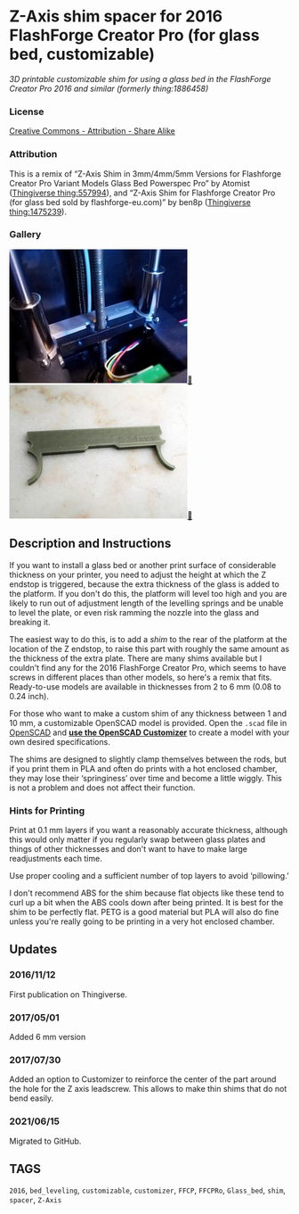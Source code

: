# Z-Axis shim spacer for 2016 FlashForge Creator Pro (for glass bed, customizable)
*3D printable customizable shim for using a glass bed in the FlashForge Creator Pro 2016 and similar (formerly thing:1886458)*

### License
[Creative Commons - Attribution - Share Alike](https://creativecommons.org/licenses/by-sa/4.0/)

### Attribution
This is a remix of “Z-Axis Shim in 3mm/4mm/5mm Versions for Flashforge Creator Pro Variant Models Glass Bed Powerspec Pro” by Atomist ([Thingiverse thing:557994](https://www.thingiverse.com/thing:557994)), and “Z-Axis Shim for Flashforge Creator Pro (for glass bed sold by flashforge-eu.com)” by ben8p ([Thingiverse thing:1475239](https://www.thingiverse.com/thing:1475239)).

### Gallery

![Photo 1](thumbs/photo1.jpg)[🔎](images/photo1.jpg) ![Photo 2](thumbs/photo2.jpg)[🔎](images/photo2.jpg)


## Description and Instructions

If you want to install a glass bed or another print surface of considerable thickness on your printer, you need to adjust the height at which the Z endstop is triggered, because the extra thickness of the glass is added to the platform. If you don't do this, the platform will level too high and you are likely to run out of adjustment length of the levelling springs and be unable to level the plate, or even risk ramming the nozzle into the glass and breaking it.

The easiest way to do this, is to add a *shim* to the rear of the platform at the location of the Z endstop, to raise this part with roughly the same amount as the thickness of the extra plate. There are many shims available but I couldn't find any for the 2016 FlashForge Creator Pro, which seems to have screws in different places than other models, so here's a remix that fits. Ready-to-use models are available in thicknesses from 2 to 6 mm (0.08 to 0.24 inch).

For those who want to make a custom shim of any thickness between 1 and 10 mm, a customizable OpenSCAD model is provided. Open the `.scad` file in [OpenSCAD](https://www.openscad.org/) and **[use the OpenSCAD Customizer](https://www.dr-lex.be/3d-printing/customizer.html)** to create a model with your own desired specifications.

The shims are designed to slightly clamp themselves between the rods, but if you print them in PLA and often do prints with a hot enclosed chamber, they may lose their ‘springiness’ over time and become a little wiggly. This is not a problem and does not affect their function.


### Hints for Printing

Print at 0.1 mm layers if you want a reasonably accurate thickness, although this would only matter if you regularly swap between glass plates and things of other thicknesses and don't want to have to make large readjustments each time.

Use proper cooling and a sufficient number of top layers to avoid ‘pillowing.’

I don't recommend ABS for the shim because flat objects like these tend to curl up a bit when the ABS cools down after being printed. It is best for the shim to be perfectly flat. PETG is a good material but PLA will also do fine unless you're really going to be printing in a very hot enclosed chamber.


## Updates

### 2016/11/12
First publication on Thingiverse.

### 2017/05/01
Added 6 mm version

### 2017/07/30
Added an option to Customizer to reinforce the center of the part around the hole for the Z axis leadscrew. This allows to make thin shims that do not bend easily.

### 2021/06/15
Migrated to GitHub.


## TAGS
`2016`, `bed_leveling`, `customizable`, `customizer`, `FFCP`, `FFCPRo`, `Glass_bed`, `shim`, `spacer`, `Z-Axis`